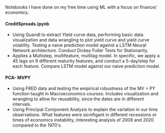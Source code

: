 Notebooks I have done on my free time using ML with a focus on finance/ economics.

#### CreditSpreads.ipynb 
- Using Quandl to extract Yield curve data, performing basic data visualization and data wrangling to plot yield curve and yield curve volatility. Testing a naive prediction model against a LSTM Neural Network architecture. Conduct Dickey Fuller Tests for Stationarity. 
- Applies a Multistep, multifeature, multilag model. In specific, we apply a 45 lags on 9 different maturity features, and conduct a 5-day/step for each feature. Compare LSTM model against our naive prediction model.

#### PCA- MVPY
- Using FRED data and testing the empirical robustness of the MV = PY function taught in Macroeconomics courses. Includes visualization and wrangling to allow for reusability, since the dates are in different intervals.
- Using Principal Component Analysis to explain the variation in our time observations. What features were sicnifigant in different recessions or times of economics instability, interesting analysis of 2008 and 2020 compared to the 1970's. 
